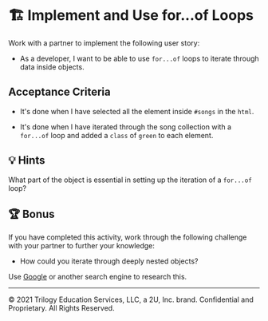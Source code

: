 # 🏗️ Implement and Use for...of Loops

Work with a partner to implement the following user story:

* As a developer, I want to be able to use `for...of` loops to iterate through data inside objects.

## Acceptance Criteria

* It's done when I have selected all the element inside `#songs` in the `html`.

* It's done when I have iterated through the song collection with a `for...of` loop and added a `class` of `green` to each element.

## 💡 Hints

What part of the object is essential in setting up the iteration of a `for...of` loop?

## 🏆 Bonus

If you have completed this activity, work through the following challenge with your partner to further your knowledge:

* How could you iterate through deeply nested objects?

Use [Google](https://www.google.com) or another search engine to research this.

---

© 2021 Trilogy Education Services, LLC, a 2U, Inc. brand. Confidential and Proprietary. All Rights Reserved.